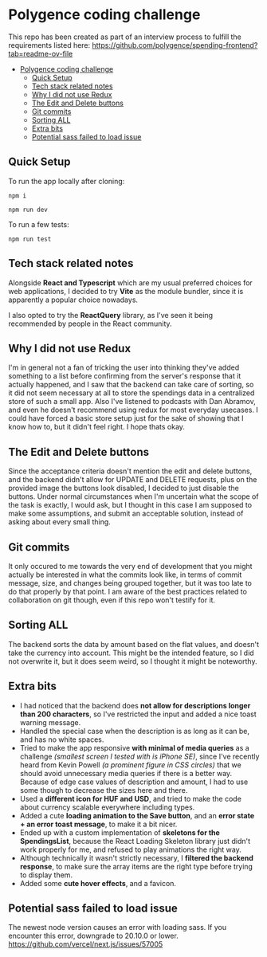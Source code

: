# Polygence coding challenge

This repo has been created as part of an interview process to fulfill the requirements listed here:
https://github.com/polygence/spending-frontend?tab=readme-ov-file

-   [Polygence coding challenge](#polygence-coding-challenge)
    -   [Quick Setup](#quick-setup)
    -   [Tech stack related notes](#tech-stack-related-notes)
    -   [Why I did not use Redux](#why-i-did-not-use-redux)
    -   [The Edit and Delete buttons](#the-edit-and-delete-buttons)
    -   [Git commits](#git-commits)
    -   [Sorting ALL](#sorting-all)
    -   [Extra bits](#extra-bits)
    -   [Potential sass failed to load issue](#potential-sass-failed-to-load-issue)

## Quick Setup

To run the app locally after cloning:

```
npm i
```

```
npm run dev
```

To run a few tests:

```
npm run test
```

## Tech stack related notes

Alongside **React and Typescript** which are my usual preferred choices for web applications, I decided to try **Vite** as the module bundler, since it is apparently a popular choice nowadays.

I also opted to try the **ReactQuery** library, as I've seen it being recommended by people in the React community.

## Why I did not use Redux

I'm in general not a fan of tricking the user into thinking they've added something to a list before confirming from the server's response that it actually happened, and I saw that the backend can take care of sorting, so it did not seem necessary at all to store the spendings data in a centralized store of such a small app. Also I've listened to podcasts with Dan Abramov, and even he doesn't recommend using redux for most everyday usecases.
I could have forced a basic store setup just for the sake of showing that I know how to, but it didn't feel right. I hope thats okay.

## The Edit and Delete buttons

Since the acceptance criteria doesn't mention the edit and delete buttons, and the backend didn't allow for UPDATE and DELETE requests, plus on the provided image the buttons look disabled, I decided to just disable the buttons. Under normal circumstances when I'm uncertain what the scope of the task is exactly, I would ask, but I thought in this case I am supposed to make some assumptions, and submit an acceptable solution, instead of asking about every small thing.

## Git commits

It only occured to me towards the very end of development that you might actually be interested in what the commits look like, in terms of commit message, size, and changes being grouped together, but it was too late to do that properly by that point. I am aware of the best practices related to collaboration on git though, even if this repo won't testify for it.

## Sorting ALL

The backend sorts the data by amount based on the flat values, and doesn't take the currency into account. This might be the intended feature, so I did not overwrite it, but it does seem weird, so I thought it might be noteworthy.

## Extra bits

-   I had noticed that the backend does **not allow for descriptions longer than 200 characters**, so I've restricted the input and added a nice toast warning message.
-   Handled the special case when the description is as long as it can be, and has no white spaces.
-   Tried to make the app responsive **with minimal of media queries** as a challenge _(smallest screen I tested with is iPhone SE)_, since I've recently heard from Kevin Powell _(a prominent figure in CSS circles)_ that we should avoid unnecessary media queries if there is a better way. Because of edge case values of description and amount, I had to use some though to decrease the sizes here and there.
-   Used a **different icon for HUF and USD**, and tried to make the code about currency scalable everywhere including types.
-   Added a cute **loading animation to the Save button**, and an **error state + an error toast message**, to make it a bit nicer.
-   Ended up with a custom implementation of **skeletons for the SpendingsList**, because the React Loading Skeleton library just didn't work properly for me, and refused to play animations the right way.
-   Although technically it wasn't strictly necessary, I **filtered the backend response**, to make sure the array items are the right type before trying to display them.
-   Added some **cute hover effects**, and a favicon.

## Potential sass failed to load issue

The newest node version causes an error with loading sass. If you encounter this error, downgrade to 20.10.0 or lower.
https://github.com/vercel/next.js/issues/57005
